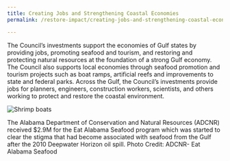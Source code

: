 ```yaml
---
title: Creating Jobs and Strengthening Coastal Economies
permalink: /restore-impact/creating-jobs-and-strengthening-coastal-economies/

---
```

The Council’s investments support the economies of Gulf states by providing jobs, promoting seafood and tourism, and restoring and protecting natural resources at the foundation of a strong Gulf economy. The Council also supports local economies through seafood promotion and tourism projects such as boat ramps, artificial reefs and improvements to state and federal parks. Across the Gulf, the Council’s investments provide jobs for planners, engineers, construction workers, scientists, and others working to protect and restore the coastal environment.

![Shrimp boats](/sites/default/files/styles/full_width/public/2025-03/PRDFT-shrimp_boats.jpg-20150624.jpg?itok=WUo13zIl)

The Alabama Department of Conservation and Natural Resources (ADCNR) received $2.9M for the Eat Alabama Seafood program which was started to clear the stigma that had become associated with seafood from the Gulf after the 2010 Deepwater Horizon oil spill. Photo Credit: ADCNR- Eat Alabama Seafood